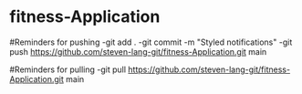 # fitness-Application
#Reminders for pushing
-git add .
-git commit -m "Styled notifications"
-git push https://github.com/steven-lang-git/fitness-Application.git main

#Reminders for pulling
-git pull https://github.com/steven-lang-git/fitness-Application.git main
